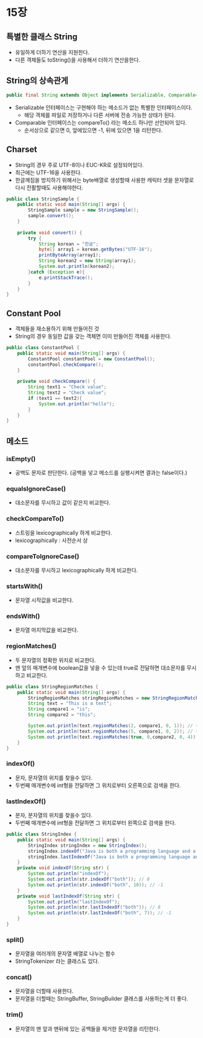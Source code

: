 # 15장

## 특별한 클래스 String
- 유일하게 더하기 연산을 지원한다.
- 다른 객체들도 toString()을 사용해서 더하기 연산을한다.

## String의 상속관게
```java
public final String extends Object implements Serializable, Comparable<String>, CharSequesnce
```
- Serializable 인터페이스는 구현해야 하는 메소드가 없는 특별한 인터페이스이다.
    - 해당 객체를 파일로 저장하거나 다른 서버에 전송 가능한 상태가 된다.
- Comparable 인터페이스는 compareTo() 라는 메소드 하나만 선언되어 있다.
    - 순서상으로 같으면 0, 앞에있으면 -1, 뒤에 있으면 1을 리턴한다.
    
## Charset
- String의 경우 주로 UTF-8이나 EUC-KR로 설정되어있다.
- 최근에는 UTF-16을 사용한다.
- 한글깨짐을 방지하기 위해서는 byte배열로 생성할때 사용한 캐릭터 셋을 문자열로 다시 전활할때도 사용해야한다.
```java
public class StringSample {
    public static void main(String[] args) {
        StringSample sample = new StringSample();
        sample.convert();
    }
    
    private void convert() {
        try {
            String korean = "한글";
            byte[] array1 = korean.getBytes("UTF-16");
            printByteArray(array1);
            String korean2 = new String(array1);
            System.out.println(korean2);
        }catch (Exception e){
            e.printStackTrace();
        }
    }
}
```
## Constant Pool
- 객체들을 재소용하기 위해 만들어진 것
- String의 경우 동일한 값을 갖는 객체면 이미 만들어진 객체를 사용한다.
```java
public class ConstantPool {
    public static void main(String[] args) {
        ConstantPool constantPool = new ConstantPool();
        constantPool.checkCompare();
    }
    
    private void checkCompare() {
        String text1 = "Check value";
        String text2 = "Check value";
        if (text1 == text2){
            System.out.println("hello");
        }
    }
}
```

## 메소드
### isEmpty()
- 공백도 문자로 판단한다. (공백을 넣고 메소드를 실팽시켜면 결과는 false이다.)

### equalsIgnoreCase()
- 대소문자를 무시하고 값이 같은지 비교한다.

### checkCompareTo()
- 스트링을 lexicographically 하게 비교한다.
- lexicographically : 사전순서 상

### compareToIgnoreCase()
- 대소문자를 무시하고 lexicographically 하게 비교한다.

### startsWith()
- 문자열 시작값을 비교한다.

### endsWith()
- 문자열 마지막값을 비교한다.

### regionMatches()
- 두 문자열의 정확한 위치로 비교한다.
- 맨 앞의 매개변수에 boolean값을 넣을 수 있는데 true로 전달하면 대소문자를 무시하고 비교한다.
```java
public class StringRegionMatches {
    public static void main(String[] args) {
        StringRegionMatches stringRegionMatches = new StringRegionMatches();
        String text = "This is a text";
        String compare1 = "is";
        String compare2 = "this";

        System.out.println(text.regionMatches(2, compare1, 0, 1)); // true
        System.out.println(text.regionMatches(5, compare1, 0, 2)); // true
        System.out.println(text.regionMatches(true, 0,compare2, 0, 4)); // true
    }
}
```

### indexOf()
- 문자, 문자열의 위치를 찾을수 있다.
- 두번째 매개변수에 int형을 전달하면 그 위치로부터 오른쪽으로 검색을 한다.

### lastIndexOf()
- 문자, 문자열의 위치를 찾을수 있다.
- 두번째 매개변수에 int형을 전달하면 그 위치로부터 왼쪽으로 검색을 한다.

```java
public class StringIndex {
    public static void main(String[] args) {
        StringIndex stringIndex = new StringIndex();
        stringIndex.indexOf("Java is both a programming language and a platform");
        stringIndex.lastIndexOf("Java is both a programming language and a platform");
    }
    private void indexOf(String str) {
        System.out.println("indexOf");
        System.out.println(str.indexOf("both")); // 8
        System.out.println(str.indexOf("both", 10)); // -1
    }
    private void lastIndexOf(String str) {
        System.out.println("lastIndexOf");
        System.out.println(str.lastIndexOf("both")); // 8
        System.out.println(str.lastIndexOf("both", 7)); // -1
    }
}
```
### split()
- 문자열을 여러개의 문자열 배열로 나누는 함수
- StringTokenizer 라는 클래스도 있다.

### concat()
- 문자열을 더할때 사용한다.
- 문자열을 더할때는 StringBuffer, StringBuilder 클래스를 사용하는게 더 좋다.

### trim()
- 문자열의 맨 앞과 맨뒤에 있는 공백들을 제거한 문자열을 리턴한다.